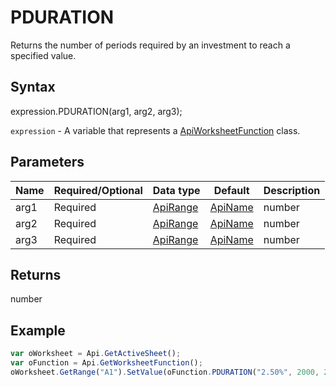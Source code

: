# PDURATION

Returns the number of periods required by an investment to reach a specified value.

## Syntax

expression.PDURATION(arg1, arg2, arg3);

`expression` - A variable that represents a [ApiWorksheetFunction](../ApiWorksheetFunction.md) class.

## Parameters

| **Name** | **Required/Optional** | **Data type** | **Default** | **Description** |
| ------------- | ------------- | ------------- | ------------- | ------------- |
| arg1 | Required | [ApiRange](../../ApiRange/ApiRange.md) | [ApiName](../../ApiName/ApiName.md) | number |  | The interest rate per period. |
| arg2 | Required | [ApiRange](../../ApiRange/ApiRange.md) | [ApiName](../../ApiName/ApiName.md) | number |  | The present value of the investment. |
| arg3 | Required | [ApiRange](../../ApiRange/ApiRange.md) | [ApiName](../../ApiName/ApiName.md) | number |  | The desired future value of the investment. |

## Returns

number

## Example



```javascript
var oWorksheet = Api.GetActiveSheet();
var oFunction = Api.GetWorksheetFunction();
oWorksheet.GetRange("A1").SetValue(oFunction.PDURATION("2.50%", 2000, 2200));
```
